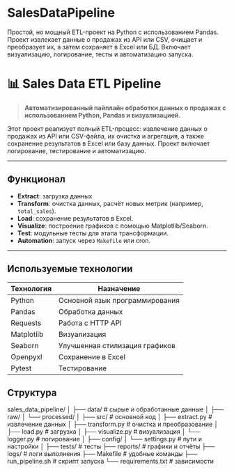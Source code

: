 # SalesDataPipeline
Простой, но мощный ETL-проект на Python с использованием Pandas. Проект извлекает данные о продажах из API или CSV, очищает и преобразует их, а затем сохраняет в Excel или БД. Включает визуализацию, логирование, тесты и автоматизацию запуска.

# 📊 Sales Data ETL Pipeline

> **Автоматизированный пайплайн обработки данных о продажах с использованием Python, Pandas и визуализацией.**

Этот проект реализует полный ETL-процесс: извлечение данных о продажах из API или CSV-файла, их очистка и агрегация, а также сохранение результатов в Excel или базу данных. Проект включает логирование, тестирование и автоматизацию.

---

##  Функционал

-  **Extract**: загрузка данных
-  **Transform**: очистка данных, расчёт новых метрик (например, `total_sales`).
-  **Load**: сохранение результатов в Excel.
-  **Visualize**: построение графиков с помощью Matplotlib/Seaborn.
-  **Test**: модульные тесты для этапа трансформации.
-  **Automation**: запуск через `Makefile` или cron.

---

##  Используемые технологии

| Технология     | Назначение                      |
|----------------|----------------------------------|
| Python         | Основной язык программирования   |
| Pandas         | Обработка данных                 |
| Requests       | Работа с HTTP API                |
| Matplotlib     | Визуализация                     |
| Seaborn        | Улучшенная стилизация графиков   |
| Openpyxl       | Сохранение в Excel               |
| Pytest         | Тестирование                     |


##  Структура

sales_data_pipeline/
│
├── data/ # сырые и обработанные данные
│ ├── raw/
│ └── processed/
│
├── src/ # основной код
│ ├── extract.py # извлечение данных
│ ├── transform.py # очистка и преобразование
│ ├── load.py # загрузка
│ ├── visualize.py # визуализация
│ └── logger.py # логирование
│
├── config/
│ └── settings.py # пути и настройки
│
├── tests/ # тесты
├── reports/ # графики и отчёты
├── logs/ # логи выполнения
├── Makefile # удобные команды
├── run_pipeline.sh # скрипт запуска
└── requirements.txt # зависимости 
